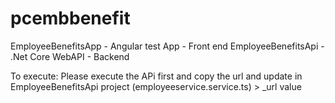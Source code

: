# pcembbenefit
EmployeeBenefitsApp - Angular test App - Front end
EmployeeBenefitsApi - .Net Core WebAPI - Backend

To execute:
Please execute the APi first and copy the url and update in EmployeeBenefitsApi project (employeeservice.service.ts) > _url value
